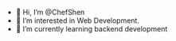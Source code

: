 - 👋 Hi, I’m @ChefShen
- 👀 I’m interested in Web Development.
- 🌱 I’m currently learning backend development

<!---
ChefShen/ChefShen is a ✨ special ✨ repository because its `README.md` (this file) appears on your GitHub profile.
You can click the Preview link to take a look at your changes.
--->

